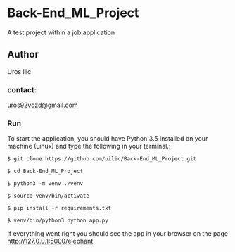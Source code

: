 # Back-End_ML_Project
A test project within a job application

## Author

Uros Ilic

### contact:
uros92vozd@gmail.com
### Run

To start the application, you should have Python 3.5 installed on your machine (Linux) and type the following in your terminal.:

```
$ git clone https://github.com/uilic/Back-End_ML_Project.git

$ cd Back-End_ML_Project

$ python3 -m venv ./venv

$ source venv/bin/activate

$ pip install -r requirements.txt

$ venv/bin/python3 python app.py 
```
If everything went right you should see the app in your browser on the page  http://127.0.0.1:5000/elephant
